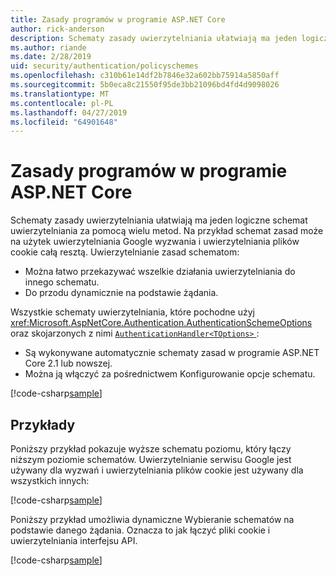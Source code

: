 ```yaml
---
title: Zasady programów w programie ASP.NET Core
author: rick-anderson
description: Schematy zasady uwierzytelniania ułatwiają ma jeden logiczne schemat uwierzytelniania
ms.author: riande
ms.date: 2/28/2019
uid: security/authentication/policyschemes
ms.openlocfilehash: c310b61e14df2b7846e32a602bb75914a5850aff
ms.sourcegitcommit: 5b0eca8c21550f95de3bb21096bd4fd4d9098026
ms.translationtype: MT
ms.contentlocale: pl-PL
ms.lasthandoff: 04/27/2019
ms.locfileid: "64901648"
---
```

# <a name="policy-schemes-in-aspnet-core"></a>Zasady programów w programie ASP.NET Core

Schematy zasady uwierzytelniania ułatwiają ma jeden logiczne schemat uwierzytelniania za pomocą wielu metod. Na przykład schemat zasad może na użytek uwierzytelniania Google wyzwania i uwierzytelniania plików cookie całą resztą. Uwierzytelnianie zasad schematom:

* Można łatwo przekazywać wszelkie działania uwierzytelniania do innego schematu.
* Do przodu dynamicznie na podstawie żądania.

Wszystkie schematy uwierzytelniania, które pochodne użyj <xref:Microsoft.AspNetCore.Authentication.AuthenticationSchemeOptions> oraz skojarzonych z nimi [ `AuthenticationHandler<TOptions>` ](/dotnet/api/microsoft.aspnetcore.authentication.authenticationhandler-1):

* Są wykonywane automatycznie schematy zasad w programie ASP.NET Core 2.1 lub nowszej.
* Można ją włączyć za pośrednictwem Konfigurowanie opcje schematu.

[!code-csharp[sample](policyschemes/samples/AuthenticationSchemeOptions.cs?name=snippet)]

## <a name="examples"></a>Przykłady

Poniższy przykład pokazuje wyższe schematu poziomu, który łączy niższym poziomie schematów. Uwierzytelnianie serwisu Google jest używany dla wyzwań i uwierzytelniania plików cookie jest używany dla wszystkich innych:

[!code-csharp[sample](policyschemes/samples/Startup.cs?name=snippet1)]

Poniższy przykład umożliwia dynamiczne Wybieranie schematów na podstawie danego żądania. Oznacza to jak łączyć pliki cookie i uwierzytelniania interfejsu API.

 <!-- REVIEW, missing If set in public Func<HttpContext, string> ForwardDefaultSelector -->

[!code-csharp[sample](policyschemes/samples/Startup.cs?name=snippet2)]

